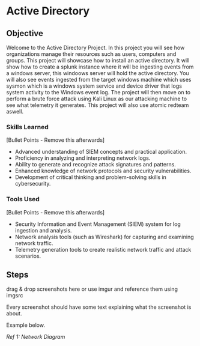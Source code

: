 # Active Directory

## Objective
Welcome to the Active Directory Project. In this project you will see how 
organizations manage their resources such as users, computers and groups.
This project will showcase how to install an active directory. It will show how 
to create a splunk instance where it will be ingesting events from a windows 
server, this windoows server will hold the active directory. You will also see
events ingested from the target windows machine which uses sysmon which is a 
windows system service and device driver that logs system activity to the Windows 
event log. The project will then move on to perform a brute force attack using 
Kali Linux as our attacking machine to see what telemetry it generates. This 
project will also use atomic redteam aswell.



### Skills Learned
[Bullet Points - Remove this afterwards]

- Advanced understanding of SIEM concepts and practical application.
- Proficiency in analyzing and interpreting network logs.
- Ability to generate and recognize attack signatures and patterns.
- Enhanced knowledge of network protocols and security vulnerabilities.
- Development of critical thinking and problem-solving skills in cybersecurity.

### Tools Used
[Bullet Points - Remove this afterwards]

- Security Information and Event Management (SIEM) system for log ingestion and analysis.
- Network analysis tools (such as Wireshark) for capturing and examining network traffic.
- Telemetry generation tools to create realistic network traffic and attack scenarios.

## Steps
drag & drop screenshots here or use imgur and reference them using imgsrc

Every screenshot should have some text explaining what the screenshot is about.

Example below.

*Ref 1: Network Diagram*

